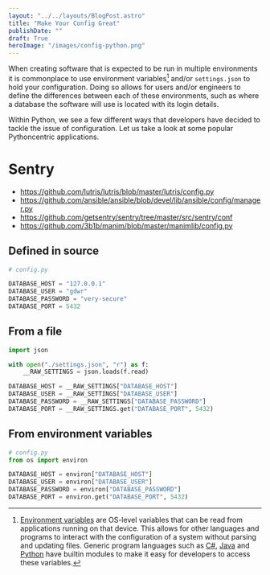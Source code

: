 ```yaml
---
layout: "../../layouts/BlogPost.astro"
title: "Make Your Config Great"
publishDate: ""
draft: True
heroImage: "/images/config-python.png"
---
```


When creating software that is expected to be run in multiple environments it is commonplace to use environment variables[^1] and/or `settings.json` to hold your configuration. Doing so allows for users and/or engineers to define the differences between each of these environments, such as where a database the software will use is located with its login details. 

[^1]: [Environment variables](https://en.wikipedia.org/wiki/Environment_variable) are OS-level variables that can be read from applications running on that device. This allows for other languages and programs to interact with the configuration of a system without parsing and updating files. Generic program languages such as [C#](https://docs.microsoft.com/en-us/dotnet/api/system.environment.getenvironmentvariable?view=net-6.0), [Java](https://docs.oracle.com/javase/tutorial/essential/environment/env.html) and [Python](https://docs.python.org/3/library/os.html#os.environ) have builtin modules to make it easy for developers to access these variables.

Within Python, we see a few different ways that developers have decided to tackle the issue of configuration. Let us take a look at some popular Pythoncentric applications.

# Sentry

- https://github.com/lutris/lutris/blob/master/lutris/config.py
- https://github.com/ansible/ansible/blob/devel/lib/ansible/config/manager.py
- https://github.com/getsentry/sentry/tree/master/src/sentry/conf
- https://github.com/3b1b/manim/blob/master/manimlib/config.py

## Defined in source
```py
# config.py

DATABASE_HOST = "127.0.0.1"
DATABASE_USER = "gdwr"
DATABASE_PASSWORD = "very-secure"
DATABASE_PORT = 5432
```

## From a file
```py
import json

with open("./settings.json", "r") as f:
    __RAW_SETTINGS = json.loads(f.read)

DATABASE_HOST = __RAW_SETTINGS["DATABASE_HOST"]
DATABASE_USER = __RAW_SETTINGS["DATABASE_USER"]
DATABASE_PASSWORD = __RAW_SETTINGS["DATABASE_PASSWORD"]
DATABASE_PORT = __RAW_SETTINGS.get("DATABASE_PORT", 5432)
```

## From environment variables
```py
# config.py
from os import environ

DATABASE_HOST = environ["DATABASE_HOST"]
DATABASE_USER = environ["DATABASE_USER"]
DATABASE_PASSWORD = environ["DATABASE_PASSWORD"]
DATABASE_PORT = environ.get("DATABASE_PORT", 5432)
```

